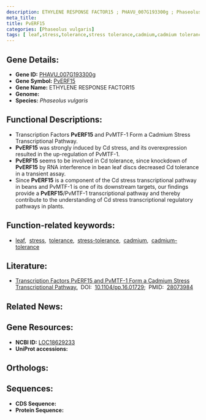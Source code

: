 ```yaml
---
description: ETHYLENE RESPONSE FACTOR15 ; PHAVU_007G193300g ; Phaseolus vulgaris
meta_title:
title: PvERF15
categories: [Phaseolus vulgaris]
tags: [ leaf,stress,tolerance,stress tolerance,cadmium,cadmium tolerance ]
---
```


## Gene Details:
- **Gene ID:** [PHAVU_007G193300g]()
- **Gene Symbol:** <u>PvERF15</u>
- **Gene Name:** ETHYLENE RESPONSE FACTOR15
- **Genome:** []()
- **Species:** *Phaseolus vulgaris*

## Functional Descriptions:
   - Transcription Factors **PvERF15** and PvMTF-1 Form a Cadmium Stress Transcriptional Pathway.
   - **PvERF15** was strongly induced by Cd stress, and its overexpression resulted in the up-regulation of PvMTF-1.
   - **PvERF15** seems to be involved in Cd tolerance, since knockdown of **PvERF15** by RNA interference in bean leaf discs decreased Cd tolerance in a transient assay.
   - Since **PvERF15** is a component of the Cd stress transcriptional pathway in beans and PvMTF-1 is one of its downstream targets, our findings provide a **PvERF15**/PvMTF-1 transcriptional pathway and thereby contribute to the understanding of Cd stress transcriptional regulatory pathways in plants.

## Function-related keywords:
   - [leaf](/tags/leaf/),&nbsp;&nbsp;[stress](/tags/stress/),&nbsp;&nbsp;[tolerance](/tags/tolerance/),&nbsp;&nbsp;[stress-tolerance](/tags/stress-tolerance/),&nbsp;&nbsp;[cadmium](/tags/cadmium/),&nbsp;&nbsp;[cadmium-tolerance](/tags/cadmium-tolerance/)

## Literature:
   - [Transcription Factors PvERF15 and PvMTF-1 Form a Cadmium Stress Transcriptional Pathway.](https://doi.org/10.1104/pp.16.01729)&nbsp;&nbsp;DOI:&nbsp;&nbsp;[10.1104/pp.16.01729](https://doi.org/10.1104/pp.16.01729);&nbsp;&nbsp;PMID:&nbsp;&nbsp;[28073984](https://pubmed.ncbi.nlm.nih.gov/28073984/)

## Related News:

## Gene Resources:
- **NCBI ID:**  [LOC18629233](https://www.ncbi.nlm.nih.gov/gene/?term=LOC18629233)
- **UniProt accessions:**  [](https://www.uniprot.org/uniprotkb//entry)

## Orthologs:

## Sequences:
- **CDS Sequence:**
- **Protein Sequence:**
